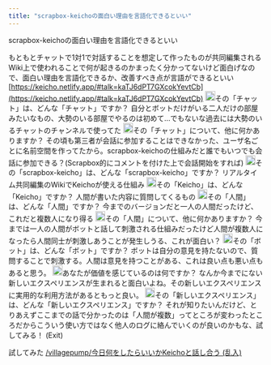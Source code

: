 ```yaml
---
title: "scrapbox-keichoの面白い理由を言語化できるといい"
---
```


scrapbox-keichoの面白い理由を言語化できるといい

もともとチャットで1対1で対話することを想定して作ったものが共同編集されるWiki上で使われることで何が起きるのかまったく分かってないけど面白げなので、面白い理由を言語化できるか、改善すべき点が言語ができるといい
[https://keicho.netlify.app/#talk=kaTJ6dPT7GXcokYevtCb](https://keicho.netlify.app/#talk=kaTJ6dPT7GXcokYevtCb)
<img src='https://scrapbox.io/api/pages/nishio/nisbot/icon' alt='/nishio/nisbot.icon' height="19.5"/>その「チャット」は、どんな「チャット」ですか？
自分とボットだけがいる二人だけの部屋みたいなもの、大勢のいる部屋でやるのは初めて…でもないな過去には大勢のいるチャットのチャンネルで使ってた
<img src='https://scrapbox.io/api/pages/nishio/nisbot/icon' alt='/nishio/nisbot.icon' height="19.5"/>その「チャット」について、他に何かありますか？
その頃も第三者が会話に参加することはできなかった、ユーザ名ごとに名前空間を作ってたから。scrapbox-keichoの仕組みだと誰でもいつでも会話に参加できる？(Scrapbox的にコメントを付けた上で会話開始をすれば)
<img src='https://scrapbox.io/api/pages/nishio/nisbot/icon' alt='/nishio/nisbot.icon' height="19.5"/>その「scrapbox-keicho」は、どんな「scrapbox-keicho」ですか？
リアルタイム共同編集のWikiでKeichoが使える仕組み
<img src='https://scrapbox.io/api/pages/nishio/nisbot/icon' alt='/nishio/nisbot.icon' height="19.5"/>その「Keicho」は、どんな「Keicho」ですか？
人間が書いた内容に質問してくるもの
<img src='https://scrapbox.io/api/pages/nishio/nisbot/icon' alt='/nishio/nisbot.icon' height="19.5"/>その「人間」は、どんな「人間」ですか？
今までのバージョンだと一人の人間だったけど、これだと複数人になり得る
<img src='https://scrapbox.io/api/pages/nishio/nisbot/icon' alt='/nishio/nisbot.icon' height="19.5"/>その「人間」について、他に何かありますか？
今までは一人の人間がボットと話して刺激される仕組みだったけど人間が複数人になったら人間同士が刺激しあうことが発生しうる、これが面白い？
<img src='https://scrapbox.io/api/pages/nishio/nisbot/icon' alt='/nishio/nisbot.icon' height="19.5"/>その「ボット」は、どんな「ボット」ですか？
ボットは自分の意見を持たないので、質問することで刺激する。人間は意見を持つことがある、これは良い点も悪い点もあると思う。
<img src='https://scrapbox.io/api/pages/nishio/nisbot/icon' alt='/nishio/nisbot.icon' height="19.5"/>あなたが価値を感じているのは何ですか？
なんか今までにない新しいエクスペリエンスが生まれると面白いよね。その新しいエクスペリエンスに実用的な利用方法があるともっと良い。
<img src='https://scrapbox.io/api/pages/nishio/nisbot/icon' alt='/nishio/nisbot.icon' height="19.5"/>その「新しいエクスペリエンス」は、どんな「新しいエクスペリエンス」ですか？
それが知りたいんだけど、とりあえずここまでの話で分かったのは「人間が複数」ってところが変わったところだからこういう使い方ではなく他人のログに絡んでいくのが良いのかもな、試してみる！
(Exit)

試してみた [/villagepump/今日何をしたらいいかKeichoと話し合う (乱入)](https://scrapbox.io/villagepump/今日何をしたらいいかKeichoと話し合う (乱入))

